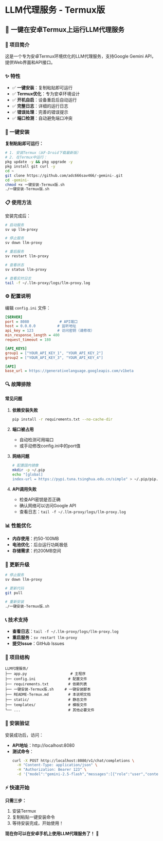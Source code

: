# LLM代理服务 - Termux版

## 🚀 一键在安卓Termux上运行LLM代理服务

### 📱 项目简介
这是一个专为安卓Termux环境优化的LLM代理服务，支持Google Gemini API，提供Web界面和API接口。

### ✨ 特性
- ✅ **一键安装**：复制粘贴即可运行
- ✅ **Termux优化**：专为安卓环境设计
- ✅ **开机自启**：设备重启后自动运行
- ✅ **完整日志**：详细的运行日志
- ✅ **错误处理**：完善的错误提示
- ✅ **端口检测**：自动避免端口冲突

### 🔧 一键安装

**复制粘贴即可运行：**

```bash
# 1. 安装Termux（从F-Droid下载最新版）
# 2. 在Termux中运行：
pkg update -y && pkg upgrade -y
pkg install git curl -y
cd ~
git clone https://github.com/adc666sav466/-gemini-.git
cd -gemini-
chmod +x 一键安装-Termux版.sh
./一键安装-Termux版.sh
```

### 📋 使用方法

安装完成后：

```bash
# 启动服务
sv up llm-proxy

# 停止服务
sv down llm-proxy

# 重启服务
sv restart llm-proxy

# 查看状态
sv status llm-proxy

# 查看实时日志
tail -f ~/.llm-proxy/logs/llm-proxy.log
```

### ⚙️ 配置说明

编辑 `config.ini` 文件：

```ini
[SERVER]
port = 8080              # API端口
host = 0.0.0.0          # 监听地址
api_key = 123           # 访问密钥（请修改）
min_response_length = 400
request_timeout = 180

[API_KEYS]
group1 = ["YOUR_API_KEY_1", "YOUR_API_KEY_2"]
group2 = ["YOUR_API_KEY_3", "YOUR_API_KEY_4"]

[API]
base_url = https://generativelanguage.googleapis.com/v1beta
```

### 🔍 故障排除

#### 常见问题

1. **依赖安装失败**
   ```bash
   pip install -r requirements.txt --no-cache-dir
   ```

2. **端口被占用**
   - 自动检测可用端口
   - 或手动修改config.ini中的port值

3. **网络问题**
   ```bash
   # 配置国内镜像
   mkdir -p ~/.pip
   echo "[global]
   index-url = https://pypi.tuna.tsinghua.edu.cn/simple" > ~/.pip/pip.conf
   ```

4. **API调用失败**
   - 检查API密钥是否正确
   - 确认网络可以访问Google API
   - 查看日志：`tail -f ~/.llm-proxy/logs/llm-proxy.log`

### 📊 性能优化

- **内存使用**：约50-100MB
- **电池优化**：后台运行功耗极低
- **存储需求**：约200MB空间

### 🔄 更新升级

```bash
# 停止服务
sv down llm-proxy

# 更新代码
git pull

# 重新安装
./一键安装-Termux版.sh
```

### 📞 技术支持

- **查看日志**：`tail -f ~/.llm-proxy/logs/llm-proxy.log`
- **重启服务**：`sv restart llm-proxy`
- **提交Issue**：GitHub Issues

### 🎯 项目结构
```
LLM代理服务/
├── app.py                    # 主程序
├── config.ini               # 配置文件
├── requirements.txt         # 依赖列表
├── 一键安装-Termux版.sh     # 一键安装脚本
├── README-Termux.md         # 本说明文档
├── static/                  # 静态文件
├── templates/               # 模板文件
└── ...                      # 其他必要文件
```

### 🎉 安装验证

安装成功后，访问：
- **API地址**：http://localhost:8080
- **测试命令**：
  ```bash
  curl -X POST http://localhost:8080/v1/chat/completions \
    -H "Content-Type: application/json" \
    -H "Authorization: Bearer 123" \
    -d '{"model":"gemini-2.5-flash","messages":[{"role":"user","content":"你好"}]}'
  ```

### ⚡ 快速开始

**只需三步：**
1. 安装Termux
2. 复制粘贴一键安装命令
3. 等待安装完成，开始使用！

**现在你可以在安卓手机上使用LLM代理服务了！** 🎊